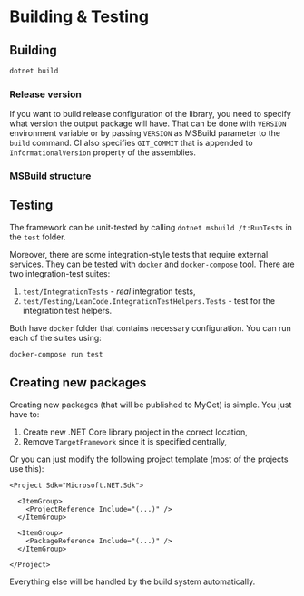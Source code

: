 # Building & Testing

## Building

```sh
dotnet build
```

### Release version

If you want to build release configuration of the library, you need to specify what version the output package will have. That can be done with `VERSION` environment variable or by passing `VERSION` as MSBuild parameter to the `build` command. CI also specifies `GIT_COMMIT` that is appended to `InformationalVersion` property of the assemblies.

### MSBuild structure

## Testing

The framework can be unit-tested by calling `dotnet msbuild /t:RunTests` in the `test` folder.

Moreover, there are some integration-style tests that require external services. They can be tested with `docker` and `docker-compose` tool. There are two integration-test suites:

 1. `test/IntegrationTests` - _real_ integration tests,
 2. `test/Testing/LeanCode.IntegrationTestHelpers.Tests` - test for the integration test helpers.

Both have `docker` folder that contains necessary configuration. You can run each of the suites using:
```sh
docker-compose run test
```

## Creating new packages

Creating new packages (that will be published to MyGet) is simple. You just have to:

1. Create new .NET Core library project in the correct location,
2. Remove `TargetFramework` since it is specified centrally,

Or you can just modify the following project template (most of the projects use this):

```
<Project Sdk="Microsoft.NET.Sdk">

  <ItemGroup>
    <ProjectReference Include="(...)" />
  </ItemGroup>

  <ItemGroup>
    <PackageReference Include="(...)" />
  </ItemGroup>

</Project>
```

Everything else will be handled by the build system automatically.
